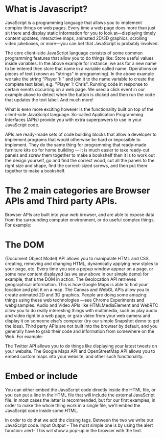 # What is Javascript?

JavaScript is a programming language that allows you to implement complex things on web pages. Every time a web page does more than just sit there and display static information for you to look at—displaying timely content updates, interactive maps, animated 2D/3D graphics, scrolling video jukeboxes, or more—you can bet that JavaScript is probably involved.  

The core client-side JavaScript language consists of some common programming features that allow you to do things like:
Store useful values inside variables. In the above example for instance, we ask for a new name to be entered then store that name in a variable called name.
Operations on pieces of text (known as "strings" in programming). In the above example we take the string "Player 1: " and join it to the name variable to create the complete text label, e.g. ''Player 1: Chris".
Running code in response to certain events occurring on a web page. We used a click event in our example above to detect when the button is clicked and then run the code that updates the text label.
And much more!

What is even more exciting however is the functionality built on top of the client-side JavaScript language. So-called Application Programming Interfaces (APIs) provide you with extra superpowers to use in your JavaScript code.

APIs are ready-made sets of code building blocks that allow a developer to implement programs that would otherwise be hard or impossible to implement. They do the same thing for programming that ready-made furniture kits do for home building — it is much easier to take ready-cut panels and screw them together to make a bookshelf than it is to work out the design yourself, go and find the correct wood, cut all the panels to the right size and shape, find the correct-sized screws, and then put them together to make a bookshelf.

# The 2 main categories are Browser APIs amd Third party APIs.
Browser APIs are built into your web browser, and are able to expose data from the surrounding computer environment, or do useful complex things. For example:

# The DOM 
(Document Object Model) API allows you to manipulate HTML and CSS, creating, removing and changing HTML, dynamically applying new styles to your page, etc. Every time you see a popup window appear on a page, or some new content displayed (as we saw above in our simple demo) for example, that's the DOM in action.
The Geolocation API retrieves geographical information. This is how Google Maps is able to find your location and plot it on a map.
The Canvas and WebGL APIs allow you to create animated 2D and 3D graphics. People are doing some amazing things using these web technologies —see Chrome Experiments and webglsamples.
Audio and Video APIs like HTMLMediaElement and WebRTC allow you to do really interesting things with multimedia, such as play audio and video right in a web page, or grab video from your web camera and display it on someone else's computer (try our simple Snapshot demo to get the idea).
Third party APIs are not built into the browser by default, and you generally have to grab their code and information from somewhere on the Web. For example:

The Twitter API allows you to do things like displaying your latest tweets on your website.
The Google Maps API and OpenStreetMap API allows you to embed custom maps into your website, and other such functionality.

# Embed or include
You can either embed the JavaScript code directly inside the HTML file, or you can put a line in the HTML file that will include the external JavaScript file. In most cases the latter is recommended, but for our first examples, in order to make the whole thing work in a single file, we'll embed the JavaScript code inside some HTML.

In order to do that we add the <script> opening and </script> closing tags. Between the two we write our JavaScript code.
Input Output - The most simple one is by using the alert function: 
alert- This will show a pop-up in the browser with the text.


